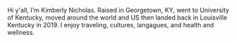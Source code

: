 Hi y'all, I'm Kimberly Nicholas. Raised in Georgetown, KY, went to University of Kentucky, moved around the world and US then landed back in Louisville Kentucky in 2019. I enjoy traveling, cultures, langagues, and health and wellness.
